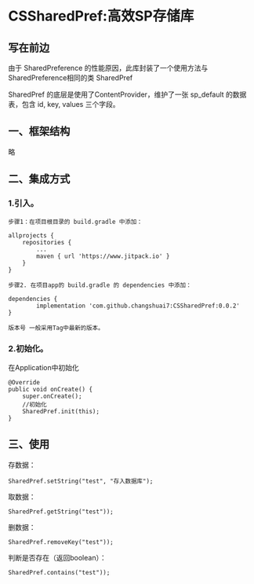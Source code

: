 # CSSharedPref:高效SP存储库
## 写在前边

由于 SharedPreference 的性能原因，此库封装了一个使用方法与SharedPreference相同的类 SharedPref

SharedPref 的底层是使用了ContentProvider，维护了一张 sp_default 的数据表，包含 id, key, values 三个字段。


## 一、框架结构

略


## 二、集成方式

### 1.引入。

```
步骤1：在项目根目录的 build.gradle 中添加：

allprojects {
	repositories {
		...
		maven { url 'https://www.jitpack.io' }
	}
}

步骤2. 在项目app的 build.gradle 的 dependencies 中添加：

dependencies {
        implementation 'com.github.changshuai7:CSSharedPref:0.0.2'
}

版本号 一般采用Tag中最新的版本。
```


### 2.初始化。
在Application中初始化

```
@Override
public void onCreate() {
    super.onCreate();
    //初始化
    SharedPref.init(this);
}
```

## 三、使用


存数据：
```
SharedPref.setString("test", "存入数据库");
```
取数据：
```
SharedPref.getString("test"));
```

删数据：
```
SharedPref.removeKey("test"));
```
判断是否存在（返回boolean）：
```
SharedPref.contains("test"));
```

